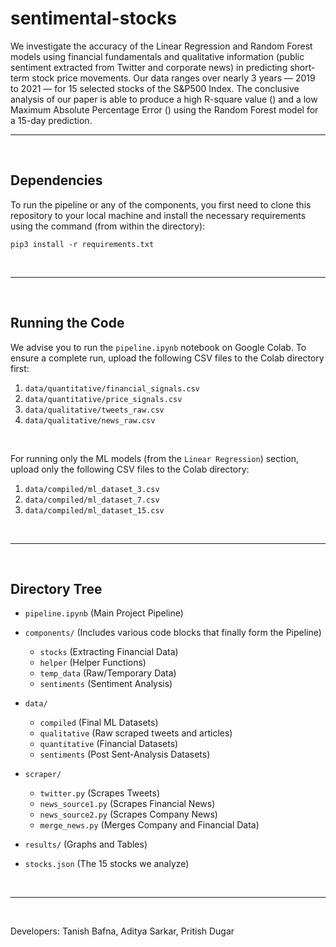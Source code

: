 # sentimental-stocks

We investigate the accuracy of the Linear Regression and Random Forest models using financial fundamentals and qualitative information (public sentiment extracted from Twitter and corporate news) in predicting short-term stock price movements. Our data ranges over nearly 3 years — 2019 to 2021 — for 15 selected stocks of the S\&P500 Index. The conclusive analysis of our paper is able to produce a high R-square value () and a low Maximum Absolute Percentage Error () using the Random Forest model for a 15-day prediction.

------------
<br>

## Dependencies

To run the pipeline or any of the components, you first need to clone this repository to your local machine and install the necessary requirements using the command (from within the directory):

`pip3 install -r requirements.txt`

<br>

------------
<br>

## Running the Code

We advise you to run the `pipeline.ipynb` notebook on Google Colab. To ensure a complete run, upload the following CSV files to the Colab directory first:

1. `data/quantitative/financial_signals.csv`
2. `data/quantitative/price_signals.csv`
3. `data/qualitative/tweets_raw.csv`
4. `data/qualitative/news_raw.csv`

<br>

For running only the ML models (from the `Linear Regression`) section, upload only the following CSV files to the Colab directory:

1. `data/compiled/ml_dataset_3.csv`
2. `data/compiled/ml_dataset_7.csv`
3. `data/compiled/ml_dataset_15.csv`

<br>

------------
<br>

## Directory Tree

- `pipeline.ipynb` (Main Project Pipeline)

- `components/` (Includes various code blocks that finally form the Pipeline)
    - `stocks` (Extracting Financial Data)
    - `helper` (Helper Functions)
    - `temp_data` (Raw/Temporary Data)
    - `sentiments` (Sentiment Analysis)

- `data/`
    - `compiled` (Final ML Datasets)
    - `qualitative` (Raw scraped tweets and articles)
    - `quantitative` (Financial Datasets)
    - `sentiments` (Post Sent-Analysis Datasets)

- `scraper/`
    - `twitter.py` (Scrapes Tweets)
    - `news_source1.py` (Scrapes Financial News)
    - `news_source2.py` (Scrapes Company News)
    - `merge_news.py` (Merges Company and Financial Data)

- `results/` (Graphs and Tables)
    
- `stocks.json` (The 15 stocks we analyze)

<br>

------------
<br>

Developers: Tanish Bafna, Aditya Sarkar, Pritish Dugar